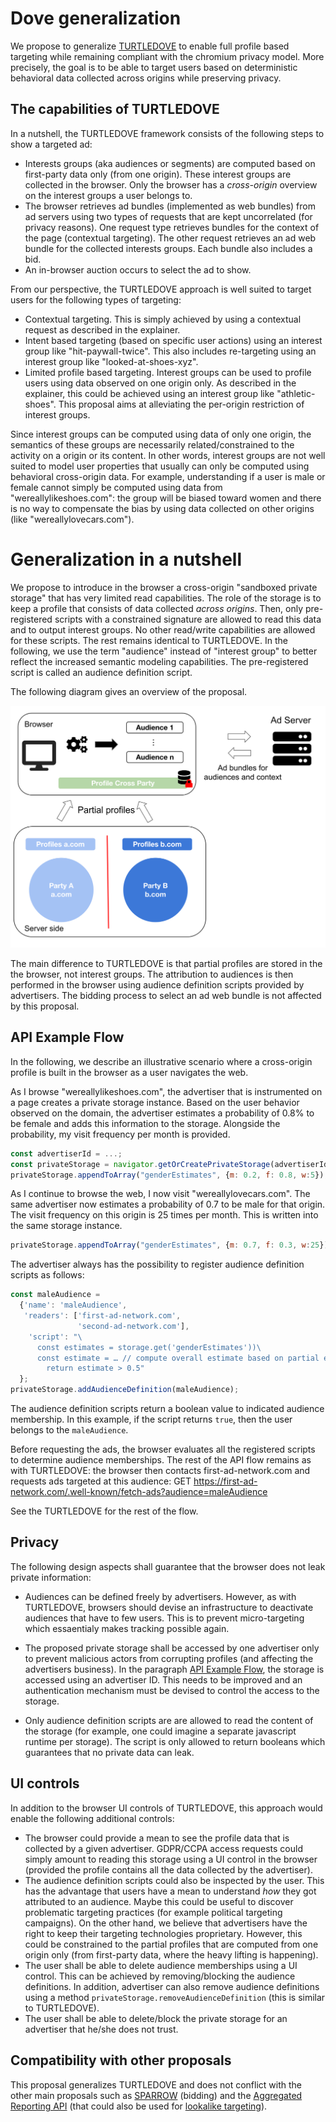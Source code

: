 # Dove generalization

We propose to generalize [TURTLEDOVE](https://github.com/WICG/turtledove) to enable full profile based targeting while remaining compliant with the chromium privacy model. More precisely, the goal is to be able to target users based on deterministic behavioral data collected across origins while preserving privacy.

## The capabilities of TURTLEDOVE
In a nutshell, the TURTLEDOVE framework consists of the following steps to show a targeted ad:
* Interests groups (aka audiences or segments) are computed based on first-party data only (from one origin).
These interest groups are collected in the browser. Only the browser has a *cross-origin* overview on the interest groups a user belongs to.
* The browser retrieves ad bundles (implemented as web bundles) from ad servers using two types of requests that are kept uncorrelated (for privacy reasons). One request type retrieves bundles for the context of the page (contextual targeting). The other request retrieves an ad web bundle for the collected interests groups. Each bundle also includes a bid.
* An in-browser auction occurs to select the ad to show.

From our perspective, the TURTLEDOVE approach is well suited to target users for the following types of targeting:
* Contextual targeting. This is simply achieved by using a contextual request as described in the explainer.
* Intent based targeting (based on specific user actions) using an interest group like "hit-paywall-twice". This also includes re-targeting using an interest group like "looked-at-shoes-xyz".
* Limited profile based targeting. Interest groups can be used to profile users using data observed on one origin only. As described in the explainer, this could be achieved using an interest group like "athletic-shoes". This proposal aims at alleviating the per-origin restriction of interest groups.

Since interest groups can be computed using data of only one origin, the semantics of these groups are necessarily related/constrained to the activity on a origin or its content. In other words, interest groups are not well suited to model user properties that usually can only be computed using behavioral cross-origin data. For example, understanding if a user is male or female cannot simply be computed using data from "wereallylikeshoes.com": the group will be biased toward women and there is no way to compensate the bias by using data collected on other origins (like "wereallylovecars.com").

# Generalization in a nutshell

We propose to introduce in the browser a cross-origin "sandboxed private storage" that has very limited read capabilities. The role of the storage is to keep a profile that consists of data collected *across origins*. Then, only pre-registered scripts with a constrained signature are allowed to read this data and to output interest groups. No other read/write capabilities are allowed for these scripts. The rest remains identical to TURTLEDOVE. In the following, we use the term "audience" instead of "interest group" to better reflect the increased semantic modeling capabilities. The pre-registered script is called an audience definition script.

The following diagram gives an overview of the proposal.

![overview](./overview.svg)

The main difference to TURTLEDOVE is that partial profiles are stored in the the browser, not interest groups. The attribution to audiences is then performed in the browser using audience definition scripts provided by advertisers. The bidding process to select an ad web bundle is not affected by this proposal.


## API Example Flow

In the following, we describe an illustrative scenario where a cross-origin profile is built in the browser as a user navigates the web.

As I browse "wereallylikeshoes.com", the advertiser that is instrumented on a page creates a private storage instance. Based on the user behavior observed on the domain, the advertiser estimates a probability of 0.8% to be female and adds this information to the storage. Alongside the probability, my visit frequency per month is provided.

```javascript
const advertiserId = ...;
const privateStorage = navigator.getOrCreatePrivateStorage(advertiserId);
privateStorage.appendToArray("genderEstimates", {m: 0.2, f: 0.8, w:5});
```

As I continue to browse the web, I now visit "wereallylovecars.com". The same advertiser now estimates a probability of 0.7 to be male for that origin. The visit frequency on this origin is 25 times per month. This is written into the same storage instance.

```javascript
privateStorage.appendToArray("genderEstimates", {m: 0.7, f: 0.3, w:25});
```

The advertiser always has the possibility to register audience definition scripts as follows:

```javascript
const maleAudience =
  {'name': 'maleAudience',
   'readers': ['first-ad-network.com',
               'second-ad-network.com'],
    'script': "\
      const estimates = storage.get('genderEstimates'))\
      const estimate = … // compute overall estimate based on partial estimates \
    	return estimate > 0.5"
  };
privateStorage.addAudienceDefinition(maleAudience);
```

The audience definition scripts return a boolean value to indicated audience membership. In this example, if the script returns `true`, then the user belongs to the `maleAudience`.

Before requesting the ads, the browser evaluates all the registered scripts to determine audience memberships. The rest of the API flow remains as with TURTLEDOVE: the browser then contacts first-ad-network.com and requests ads targeted at this audience:
GET https://first-ad-network.com/.well-known/fetch-ads?audience=maleAudience

See  the TURTLEDOVE for the rest of the flow.

## Privacy

The following design aspects shall guarantee that the browser does not leak private information:

* Audiences can be defined freely by advertisers. However, as with TURTLEDOVE, browsers should devise an infrastructure to deactivate audiences that have to few users. This is to prevent micro-targeting which essaentialy makes tracking possible again.

* The proposed private storage shall be accessed by one advertiser only to prevent malicious actors from corrupting profiles (and affecting the advertisers business). In the paragraph [API Example Flow](#api-example-flow), the storage is accessed using an advertiser ID. This needs to be improved and an authentication mechanism must be devised to control the access to the storage.

* Only audience definition scripts are are allowed to read the content of the storage (for example, one could imagine a separate javascript runtime per storage). The script is only allowed to return booleans which guarantees that no private data can leak.

## UI controls

In addition to the browser UI controls of TURTLEDOVE, this approach would enable the following additional controls:
* The browser could provide a mean to see the profile data that is collected by a given advertiser. GDPR/CCPA access requests could simply amount to reading this storage using a UI control in the browser (provided the profile contains all the data collected by the advertiser).
* The audience definition scripts could also be inspected by the user. This has the advantage that users have a mean to understand *how* they got attributed to an audience. Maybe this could be useful to discover problematic targeting practices (for example political targeting campaigns). On the other hand, we believe that advertisers have the right to keep their targeting technologies proprietary. However, this could be constrained to the partial profiles that are computed from one origin only (from first-party data, where the heavy lifting is happening).
* The user shall be able to delete audience memberships using a UI control. This can be achieved by removing/blocking the audience definitions. In addition, advertiser can also remove audience definitions using a method `privateStorage.removeAudienceDefinition` (this is similar to TURTLEDOVE).
* The user shall be able to delete/block the private storage for an advertiser that he/she does not trust.

## Compatibility with other proposals

This proposal generalizes TURTLEDOVE and does not conflict with the other main proposals such as [SPARROW](https://github.com/WICG/sparrow) (bidding) and the [Aggregated Reporting API](https://github.com/csharrison/aggregate-reporting-api) (that could also be used for [lookalike targeting](https://github.com/w3c/web-advertising/blob/master/privacy_preserving_lookalike_audience_targeting.md)).
